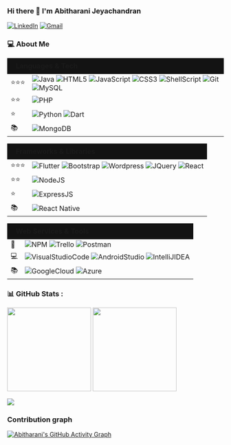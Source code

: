### Hi there 👋 I'm Abitharani Jeyachandran

[![LinkedIn](https://img.shields.io/badge/linkedin-%230077B5.svg?style=flat&logo=linkedin&logoColor=white)](https://www.linkedin.com/in/abitharani-jeyachandran)
[![Gmail](https://img.shields.io/badge/Gmail-D14836?style=flat&logo=gmail&logoColor=white)](mailto:abitharani009@gmail.com)

### 💻 About Me

<table>
    <thead>
        <tr>
            <td colspan="5" style="font-weight: bold; background: #131313; padding: 8px 20px">
                Languages & Tech
            </td>
        </tr>
    </thead>
    <tbody>
        <tr>
            <td>⭐⭐⭐</td>
            <td>
                <img alt="Java" src="https://img.shields.io/badge/java-%23ED8B00.svg?style=flat&logo=java&logoColor=white"/>
                <img alt="HTML5" src="https://img.shields.io/badge/html5-%23E34F26.svg?style=flat&logo=html5&logoColor=white"/>
                <img alt="JavaScript" src="https://img.shields.io/badge/javascript-%23323330.svg?style=flat&logo=javascript&logoColor=%23F7DF1E"/>
                <img alt="CSS3" src="https://img.shields.io/badge/css3-%231572B6.svg?style=flat&logo=css3&logoColor=white"/>
                <img alt="ShellScript" src="https://img.shields.io/badge/shell_script-%23121011.svg?style=flat&logo=gnu-bash&logoColor=white"/>
                <img alt="Git" src="https://img.shields.io/badge/git-%23F05033.svg?style=flat&logo=git&logoColor=white"/>
                <img alt="MySQL" src="https://img.shields.io/badge/mysql-%2300f.svg?style=flat&logo=mysql&logoColor=white"/>
            </td>
        </tr>
        <tr>
            <td>⭐⭐</td>
            <td>
                <img alt="PHP" src="https://img.shields.io/badge/php-%23777BB4.svg?style=flat&logo=php&logoColor=white"/>
            </td>
        </tr>
        <tr>
            <td>⭐</td>
            <td>
                <img alt="Python" src="https://img.shields.io/badge/python-3670A0?style=flat&logo=python&logoColor=ffdd54"/>
                <img alt="Dart" src="https://img.shields.io/badge/dart-%230175C2.svg?style=flat&logo=dart&logoColor=white"/>
            </td>
        </tr>
        <tr>
            <td>📚</td>
            <td>
                <img alt="MongoDB" src="https://img.shields.io/badge/MongoDB-%234ea94b.svg?style=flat&logo=mongodb&logoColor=white"/>
            </td>
        </tr>
    </tbody>
</table>

<table>
    <thead>
        <tr>
            <td colspan="5" style="font-weight: bold; background: #131313; padding: 8px 20px">
                Frameworks & Libraries
            </td>
        </tr>
    </thead>
    <tbody>
        <tr>
            <td>⭐⭐⭐</td>
            <td>
                <img alt="Flutter" src="https://img.shields.io/badge/Flutter-%2302569B.svg?style=flat&logo=Flutter&logoColor=white"/>
                <img alt="Bootstrap" src="https://img.shields.io/badge/bootstrap-%23563D7C.svg?style=flat&logo=bootstrap&logoColor=white"/>
                <img alt="Wordpress" src="https://img.shields.io/badge/WordPress-%23117AC9.svg?style=flat&logo=WordPress&logoColor=white"/>
                <img alt="JQuery" src="https://img.shields.io/badge/jquery-%230769AD.svg?style=flat&logo=jquery&logoColor=white"/>
                <img alt="React" src="https://img.shields.io/badge/react-%2320232a.svg?style=flat&logo=react&logoColor=%2361DAFB"/>
            </td>
        </tr>
        <tr>
            <td>⭐⭐</td>
            <td>
                 <img alt="NodeJS" src="https://img.shields.io/badge/node.js-6DA55F?style=flat&logo=node.js&logoColor=white"/>    
            </td>
        </tr>
        <tr>
            <td>⭐</td>
            <td>
                 <img alt="ExpressJS" src="https://img.shields.io/badge/express.js-%23404d59.svg?style=flat&logo=express&logoColor=%2361DAFB"/>  
            </td>
        </tr>
        <tr>
            <td>📚</td>
            <td>
                <img alt="React Native" src="https://img.shields.io/badge/react_native-%2320232a.svg?style=flat&logo=react&logoColor=%2361DAFB"/>
            </td>
        </tr>
    </tbody>
</table>

<table>
    <thead>
        <tr>
            <td colspan="5" style="font-weight: bold; background: #131313; padding: 8px 20px">
                Web Services & Tools
            </td>
        </tr>
    </thead>
    <tbody>
        <tr>
            <td>🧰</td>
            <td>
                <img alt="NPM" src="https://img.shields.io/badge/NPM-%23000000.svg?style=flat&logo=npm&logoColor=white"/>
                <img alt="Trello" src="https://img.shields.io/badge/Trello-%23026AA7.svg?style=flat&logo=Trello&logoColor=white"/>
                <img alt="Postman" src="https://img.shields.io/badge/Postman-FF6C37?style=flat&logo=postman&logoColor=white"/>
            </td>
        </tr>
        <tr>
            <td>💻</td>
            <td>
                <img alt="VisualStudioCode" src="https://img.shields.io/badge/Visual%20Studio%20Code-0078d7.svg?style=flat&logo=visual-studio-code&logoColor=white"/>
                <img alt="AndroidStudio" src="https://img.shields.io/badge/Android%20Studio-3DDC84.svg?style=flat&logo=android-studio&logoColor=white"/>
                <img alt="IntelliJIDEA" src="https://img.shields.io/badge/IntelliJIDEA-000000.svg?style=flat&logo=intellij-idea&logoColor=white"/>
            </td>
        </tr>
        <tr>
            <td>📚</td>
            <td>
                <img alt="GoogleCloud" src="https://img.shields.io/badge/GoogleCloud-%234285F4.svg?style=flat&logo=google-cloud&logoColor=white"/>
                <img alt="Azure" src="https://img.shields.io/badge/azure-%230072C6.svg?style=flat&logo=azure-devops&logoColor=white"/>
            </td>
        </tr>
    </tbody>
</table>

### 📊 GitHub Stats :

<p float="left">
<img height="195em" src="https://github-readme-stats.vercel.app/api?username=Abitharani-Jeyachandran&show_icons=true&theme=purple&hide_border=false&include_all_commits=true&count_private=true" /> 
<img height="195em" src="https://github-readme-streak-stats.herokuapp.com/?user=Abitharani-Jeyachandran&theme=purple&hide_border=false"/>
</p>

![](https://github-readme-stats.vercel.app/api/top-langs/?username=Abitharani-Jeyachandran&theme=purple&hide_border=false&include_all_commits=true&count_private=true&layout=compact)

### Contribution graph

[![Abitharani's GitHub Activity Graph](https://activity-graph.herokuapp.com/graph?username=Abitharani-Jeyachandran&bg_color=fcfcfc&color=070e46&line=4808bf&point=38208d&area=true&hide_border=false)](https://github.com/Abitharani-Jeyachandran/github-readme-activity-graph)
